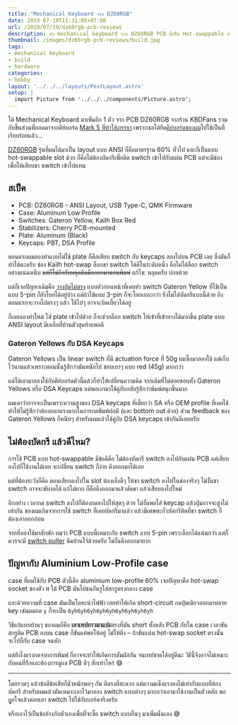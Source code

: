 ```yaml
---
title: "Mechanical Keyboard จาก DZ60RGB"
date: 2019-07-19T11:31:05+07:00
url: /2019/07/19/dz60rgb-pcb-reviews
description: ทำ mechanical keyboard จาก DZ60RGB PCB ที่เป็น Hot-swappable ด้วย
thumbnail: /images/dz60rgb-pcb-reviews/build.jpg
tags:
- mechanical keyboard
- build
- hardware
categories:
- hobby
layout: '../../../layouts/PostLayout.astro'
setup: |
  import Picture from '../../../components/Picture.astro';
---
```


ได้ Mechanical Keyboard มาเพิ่มอีก 1 ตัว จาก PCB DZ60RGB จากร้าน KBDFans
รวมกับชิ้นส่วนที่ถอดมาจากคีย์บอร์ด [Mark 5 ที่ทำให้ภรรยา](https://armno.in.th/2019/05/01/custom-mechanical-keyboard-build-2/#mark-5)
เพราะเธอได้ยึด[คีย์บอร์ดของผม](https://armno.in.th/2019/05/01/custom-mechanical-keyboard-build-2/#mark-4)ไปใช้เป็นที่เรียบร้อยแล้ว...

<Picture
  wrapper-class="semi-full"
  src="/images/dz60rgb-pcb-reviews/build.jpg"
  alt="mechanical keyboard mark 6"
  ratio="3-2"
  caption="Mark 6"
/>

[DZ60RGB](https://kbdfans.com/collections/60/products/dz60rgb-ansi-mechanical-keyboard-pcb) รุ่นที่ผมได้มาเป็น layout แบบ ANSI ก็คือมาตรฐาน 60% ทั่วไป
และก็เป็นแบบ hot-swappable slot ด้วย ก็คือไม่ต้องบัดกรีเพื่อติด switch เข้าไปกับแผ่น PCB แต่จะมีช่องเพื่อให้เสียบขา switch เข้าไปแทน

## สเป็ค

- PCB: DZ60RGB - ANSI Layout, USB Type-C, QMK Firmware
- Case: Aluminum Low Profile
- Switches: Gateron Yellow, Kailh Box Red
- Stabilizers: Cherry PCB-mounted
- Plate: Aluminum (Black)
- Keycaps: PBT, DSA Profile

ตอนแรกผมลองทำแบบไม่ใช้ plate ก็คือเสียบ switch กับ keycaps ลองไปบน PCB เลย
ซึ่งมันก็ทำได้นะครับ ช่อง Kailh hot-swap ล็อกขา switch ได้ดีในระดับหนึ่ง
คือไม่ได้ล็อก switch อย่างแน่นหนึบ <del>แต่ก็ไม่ถึงกับหลุดติดมือออกมาตอนพิมพ์</del>
แก้ไข: หลุดครับ บ่อยด้วย

แต่ก็เจอปัญหาเดิมคือ [วางปุ่มไม่ตรง](https://armno.in.th/2019/06/08/60-percent-mechanical-keyboard-with-arrows/#%E0%B8%9F-%E0%B8%99%E0%B9%80%E0%B8%9A-%E0%B8%A2%E0%B8%A7)
แบบตัวก่อนหน้าที่เคยทำ
switch Gateron Yellow ที่ใช้เป็นแบบ 5-pin ก็ยังโยกได้อยู่บ้าง
แต่ถ้าใช้แบบ 3-pin ก็จะโยกเยอะกว่า
ยิ่งไม่ได้บัดกรีแบบนี้ด้วย ถึงตอนแรกจะวางไปตรงๆ แล้ว ใช้ไปๆ อาจจะบิดเบี้ยวได้อยู่

<Picture
  wrapper-class="semi-full"
  src="/images/dz60rgb-pcb-reviews/top-view.jpg"
  alt="รูปตอนวาง switch ลงไปบนบอร์ด"
  ratio="3-2"
  caption="สังเกตว่าตัว E, D และเกือบทุกปุ่มในแถวบนนั้นไม่ตรงกันเท่าไหร่ เพราะกดลงไปไม่สุด"
/>

ก็เลยลองทำใหม่ ใส่ plate เข้าไปด้วย ก็จะช่วยล็อก switch ให้เข้าที่เข้าทางได้มากขึ้น
plate แบบ ANSI layout มีเหลือที่บ้านตัวสุดท้ายพอดี

<Picture
  wrapper-class="semi-full"
  src="/images/dz60rgb-pcb-reviews/with-plate.jpg"
  alt="เรียง switch ใหม่โดยใช้ plate ด้วย"
  ratio="3-2"
  caption="เรียง switch ใหม่โดยใช้ plate ด้วย"
/>

### Gateron Yellows กับ DSA Keycaps

Gateron Yellows เป็น linear switch ที่มี actuation force ที่ 50g
ผมซื้อมาลองใช้ แต่เก็บไว้นานแล้วเพราะตอนนั้นรู้สึกว่ามันหนักไป ชอบเบาๆ แบบ red (45g) มากกว่า

แต่ได้เอามาลองใช้กับคีย์บอร์ดตัวนี้แล้วก็ทำให้เปลี่ยนความคิด จากเดิมที่ไม่ค่อยชอบทั้ง Gateron Yellows หรือ DSA Keycaps แต่พอเอามาใช้คู่กับกลับรู้สึกว่าพิมพ์สนุกขึ้นมาก

ผมเดาว่าอาจจะเป็นเพราะความสูงของ DSA keycaps ที่เตี้ยกว่า SA หรือ OEM profile ที่เคยใช้
ทำให้ไม่รู้สึกว่าต้องออกแรงมากในการกดพิมพ์ปกติ (และ bottom out ด้วย)
ส่วน feedback ของ Gateron Yellows ก็หนึบๆ สำหรับผมแล้วใช้คู่กับ DSA keycaps เข้ากันดีเลยครับ

<Picture
  wrapper-class="semi-full"
  src="/images/dz60rgb-pcb-reviews/leds.jpg"
  alt="ไฟ LED ที่ติดมากับ PCB เลย"
  ratio="16-9"
  caption="ไฟ LED ที่ติดมากับ PCB เลย แต่ละปุ่มมีไฟ LED ของตัวเอง ปกติจะปิดไว้เพราะไฟมันแยงตา"
/>

## ไม่ต้องบัดกรี แล้วดีไหม?

การใช้ PCB แบบ hot-swappable มีข้อดีคือ ไม่ต้องบัดกรี switch ลงไปกับแผ่น PCB
แค่เสียบลงไปก็ใช้งานได้เลย จะเปลี่ยน switch ก็ง่าย ดึงออกมาได้เลย

แต่ที่ต้องระวังก็คือ ตอนเสียบลงไปใน slot ต้องเล็งดีๆ ให้ขา switch ลงไปในช่องจริงๆ
ไม่งั้นขา switch อาจจะพับงอได้ แก้ไม่ยาก ก็คือดึงออกมาแล้วดัดขา แล้วเสียบลงไปใหม่

อีกอย่าง เวลากด switch ลงไปก็ต้องกดลงไปให้สุดๆ ด้วย ไม่งั้นพอใส่ keycap แล้วปุ่มอาจจะสูงไม่เท่ากัน
ของผมเกิดจากการใช้ switch ที่เคยบัดกรีมาแล้ว แล้วมีเศษตะกั่วบัดกรีติดที่ขา switch
ก็ต้องเอาออกก่อน

จากที่ลองใช้มาสักพัก ผมว่า PCB แบบนี้เหมาะกับ switch แบบ 5-pin
เพราะล็อกได้แน่นกว่า แต่ก็ควรจะมี [switch puller](https://www.google.com/search?tbm=isch&source=hp&biw=1440&bih=803&ei=hUCUXpDNKNi7rQH84ZPgBA&q=keyboard+switch+puller&oq=keyboard+switch+puller&gs_lcp=CgNpbWcQAzICCAAyBggAEAUQHjoFCAAQgwE6BggAEAgQHkorCBcSJzBnODlnMTAyZzg3Zzg2ZzgzZzgzZzg1ZzgyZzgyZzExNGc4N2c4NEodCBgSGTBnMWcxZzFnMWcxZzFnMWcxZzFnNWc1ZzNQlwlYhB1giiFoAHAAeACAAfIBiAGAD5IBBjIxLjAuMZgBAKABAaoBC2d3cy13aXotaW1n&sclient=img&ved=0ahUKEwjQo56smuXoAhXYXSsKHfzwBEwQ4dUDCAY&uact=5) ติดบ้านไว้ด้วยครับ ไม่งั้นดึงออกมายาก

<Picture
  wrapper-class="semi-full"
  src="/images/dz60rgb-pcb-reviews/side.jpg"
  alt="ถ่ายจากด้านข้าง"
  ratio="3-2"
/>

## ปัญหากับ Aluminium Low-Profile case

case ที่ผมใช้กับ PCB ตัวนี้คือ aluminium low-profile 60%
เจอปัญหาคือ hot-swap socket ของตัว `H` ใต้ PCB
มันไปชนกันรูใส่สกรูตรงกลาง case

และด้วยความที่ case มันเป็นโลหะนำไฟฟ้า เลยทำให้เกิด short-circuit
กดปุ่มเดียวออกมาหลาย key เช่นผมกด `y` ก็จะเป็น `6yh6yh6yh6yh6yh6yh6yh6yh6yh`

วิธีแก้แบบบ้านๆ ของผมก็คือ **เอาเทปกาวมาแปะ**ตรงที่มัน short
ทั้งหลัง PCB กับใน case เวลาขันสกรูติด PCB ลงบน case
ก็ขันแค่พอให้อยู่ ไม่ให้ตึง &ndash; ถ้าขันแน่น hot-swap socket ตรงนั้น
จะไปบี้กับ case จนหัก

แต่ยังไงแรงกดจากการพิมพ์ ก็อาจจะทำให้เกิดการสัมผัสกัน จนเทปขาดได้อยู่ดีนะ
วิธีนี้จึงอาจไม่เหมาะกับคนที่รักและต้องการดูแล PCB ดีๆ สักเท่าไหร่ 😅

<Picture
  src="/images/dz60rgb-pcb-reviews/back.jpg"
  alt="แก้ short-circuit ด้วยเทปกาว"
  ratio="3-2"
  caption="แก้ short-circuit ด้วยเทปกาว"
  width="1200"
/>

-----

โดยรวมๆ แล้วข้อดีข้อเสียก็น้ำหนักพอๆ กัน ดีตรงที่สะดวก แต่ความแข็งแรงคงไม่เท่ากับแบบที่ต้องบัดกรี
สำหรับผมแล้วมันเหมาะเอาไว้มาลอง switch แบบต่างๆ มากกว่าเอามาใช้งานเป็นตัวหลัก
พอถููกใจแล้วค่อยเอา switch ไปใช้กับบอร์ดจริงครับ

หรือเอาไว้เป็นข้ออ้างกับตัวเองเพื่อที่จะซื้อ switch แบบอื่นๆ มาเพิ่มนั่นเอง 😅
